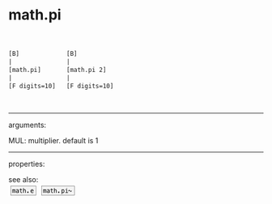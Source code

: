 # math.pi

```


[B]             [B]
|               |
[math.pi]       [math.pi 2]
|               |
[F digits=10]   [F digits=10]

            
```
---
arguments:

MUL: multiplier. default is 1<br>

---
properties:


see also:<br>
![math.e](img/object_math.e.png)
![math.pi~](img/object_math.pi~.png)
